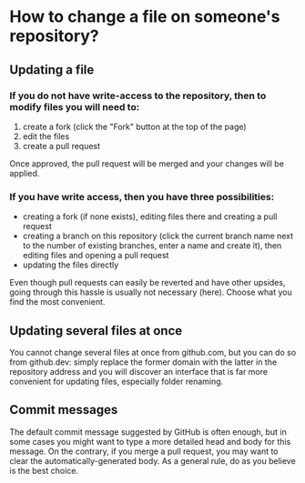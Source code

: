 # How to change a file on someone's repository?

## Updating a file
### If you do not have write-access to the repository, then to modify files you will need to:
1) create a fork (click the "Fork" button at the top of the page)
2) edit the files
3) create a pull request

Once approved, the pull request will be merged and your changes will be applied.<br>

### If you have write access, then you have three possibilities:
* creating a fork (if none exists), editing files there and creating a pull request
* creating a branch on this repository (click the current branch name next to the number of existing branches, enter a name and create it), then editing files and opening a pull request
* updating the files directly

Even though pull requests can easily be reverted and have other upsides, going through this hassle is usually not necessary (here). Choose what you find the most convenient.

## Updating several files at once
You cannot change several files at once from github.com, but you can do so from github.dev: simply replace the former domain with the latter in the repository address and you will discover an interface that is far more convenient for updating files, especially folder renaming.

## Commit messages
The default commit message suggested by GitHub is often enough, but in some cases you might want to type a more detailed head and body for this message. On the contrary, if you merge a pull request, you may want to clear the automatically-generated body.
As a general rule, do as you believe is the best choice.
